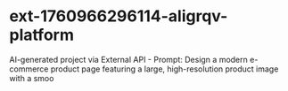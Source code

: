 # ext-1760966296114-aligrqv-platform
AI-generated project via External API - Prompt: Design a modern e-commerce product page featuring a large, high-resolution product image with a smoo
